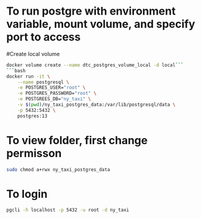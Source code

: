 # To run postgre with environment variable, mount volume, and specify port to access

#Create local volume 
```bash
docker volume create --name dtc_postgres_volume_local -d local```
```bash
docker run -it \
    --name postgresql \
    -e POSTGRES_USER="root" \
    -e POSTGRES_PASSWORD="root" \
    -e POSTGREES_DB="ny_taxi" \
    -v $(pwd)/ny_taxi_postgres_data:/var/lib/postgresql/data \
    -p 5432:5432 \
    postgres:13
```

# To view folder, first change permisson
```bash
sudo chmod a+rwx ny_taxi_postgres_data
```

# To login
```bash
pgcli -h localhost -p 5432 -u root -d ny_taxi
```
